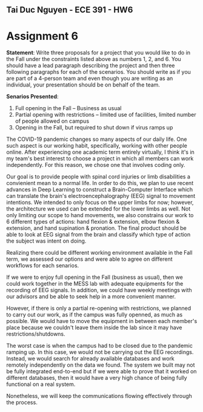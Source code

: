 ## Tai Duc Nguyen - ECE 391 - HW6

# Assignment 6

**Statement**: Write three proposals for a project that you would like to do in the Fall under the constraints listed above as numbers 1, 2, and 6.  You should have a lead paragraph describing the project and then three following paragraphs for each of the scenarios.  You should write as if you are part of a 4-person team and even though you are writing as an individual, your presentation should be on behalf of the team.

**Senarios Presented**:
1. Full opening in the Fall – Business as usual 
2. Partial opening with restrictions – limited use of facilities, limited number of people allowed on campus
6. Opening in the Fall, but required to shut down if virus ramps up


The COVID-19 pandemic changes so many aspects of our daily life. One such aspect is our working habit, specifically, working with other people online. After experiencing one academic term entirely virtually, I think it's in my team's best interest to choose a project in which all members can work independently. For this reason, we chose one that involves coding only.

Our goal is to provide people with spinal cord injuries or limb disabilities a convienient mean to a normal life. In order to do this, we plan to use recent advances in Deep Learning to construct a Brain-Computer Interface which can translate the brain's electroencephalography (EEG) signal to movement intentions. We intended to only focus on the upper limbs for now; however, the architecture we used can be extended for the lower limbs as well. Not only limiting our scope to hand movements, we also constrains our work to 6 different types of actions: hand flexion & extension, elbow flexion & extension, and hand supination & pronation. The final product should be able to look at EEG signal from the brain and classify which type of action the subject was intent on doing.

Realizing there could be different working environment available in the Fall term, we assessed our options and were able to agree on different workflows for each senarios. 

If we were to enjoy full opening in the Fall (business as usual), then we could work together in the MESS lab with adequate equipments for the recording of EEG signals. In addition, we could have weekly meetings with our advisors and be able to seek help in a more convenient manner.

However, if there is only a partial re-opening with restrictions, we planned to carry out our work, as if the campus was fully openned, as much as possible. We would have to move the equipment in between each member's place because we couldn't leave them inside the lab since it may have restrictions/shutdowns.

The worst case is when the campus had to be closed due to the pandemic ramping up. In this case, we would not be carrying out the EEG recordings. Instead, we would search for already available databases and work remotely independently on the data we found. The system we built may not be fully integrated end-to-end but if we were able to prove that it worked on different databases, then it would have a very high chance of being fully functional on a real system.

Nonetheless, we will keep the communications flowing effectively through the process.